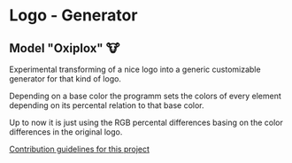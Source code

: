 # Logo - Generator 
## Model "Oxiplox" :cow:

Experimental transforming of a nice logo into a generic customizable generator for that kind of logo.

   Depending on a base color the programm sets the colors of every element depending on its percental relation to that base color.

Up to now it is just using the RGB percental differences basing on the color differences in the original logo.

[Contribution guidelines for this project](documentation/screenshots/logoGenerator8.jpg)




